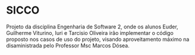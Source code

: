 # SICCO
Projeto da disciplina Engenharia de Software 2, onde os alunos Euder, Guilherme Viturino, Iuri e Tarcisio Oliveira 
irão implementar o código proposto nos casos de uso do projeto, visando aproveitamento máximo na disaministrada pelo
Professor Msc Marcos Dósea.
